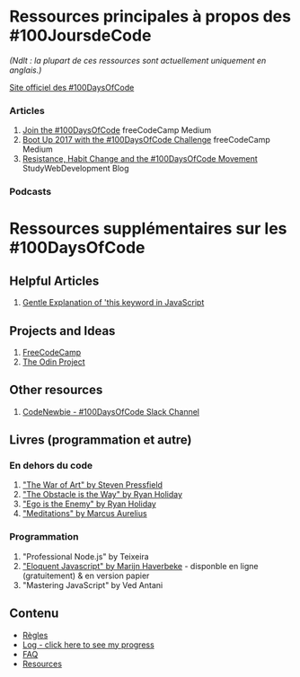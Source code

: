 # Ressources principales à propos des #100JoursdeCode
 
*(Ndlt : la plupart de ces ressources sont actuellement uniquement en anglais.)*

 [Site officiel des #100DaysOfCode](http://100daysofcode.com/)
 
 ### Articles

1. [Join the #100DaysOfCode](https://medium.freecodecamp.com/join-the-100daysofcode-556ddb4579e4) freeCodeCamp Medium
2. [Boot Up 2017 with the #100DaysOfCode Challenge](https://medium.freecodecamp.com/start-2017-with-the-100daysofcode-improved-and-updated-18ce604b237b) freeCodeCamp Medium 
3. [Resistance, Habit Change and the #100DaysOfCode Movement](https://studywebdevelopment.com/100-days-of-code.html) StudyWebDevelopment Blog

### Podcasts

# Ressources supplémentaires sur les #100DaysOfCode

## Helpful Articles
1. [Gentle Explanation of 'this keyword in JavaScript](http://rainsoft.io/gentle-explanation-of-this-in-javascript/)

## Projects and Ideas
1. [FreeCodeCamp](https://www.freecodecamp.com)
2. [The Odin Project](http://www.theodinproject.com/)

## Other resources
1. [CodeNewbie - #100DaysOfCode Slack Channel](https://codenewbie.typeform.com/to/uwsWlZ)

## Livres (programmation et autre)

### En dehors du code
1. ["The War of Art" by Steven Pressfield](http://www.goodreads.com/book/show/1319.The_War_of_Art)
2. ["The Obstacle is the Way" by Ryan Holiday](http://www.goodreads.com/book/show/18668059-the-obstacle-is-the-way?ac=1&from_search=true)
3. ["Ego is the Enemy" by Ryan Holiday](http://www.goodreads.com/book/show/27036528-ego-is-the-enemy?from_search=true&search_version=service)
4. ["Meditations" by Marcus Aurelius](https://www.goodreads.com/book/show/662925.Meditations)

### Programmation
1. "Professional Node.js" by Teixeira
2. ["Eloquent Javascript" by Marijn Haverbeke](http://eloquentjavascript.net/) - disponble en ligne (gratuitement) & en version papier
3. "Mastering JavaScript" by Ved Antani

## Contenu
* [Règles](regles.md)
* [Log - click here to see my progress](log.md)
* [FAQ](FAQ-fr.md)
* [Resources](resources-fr.md)
